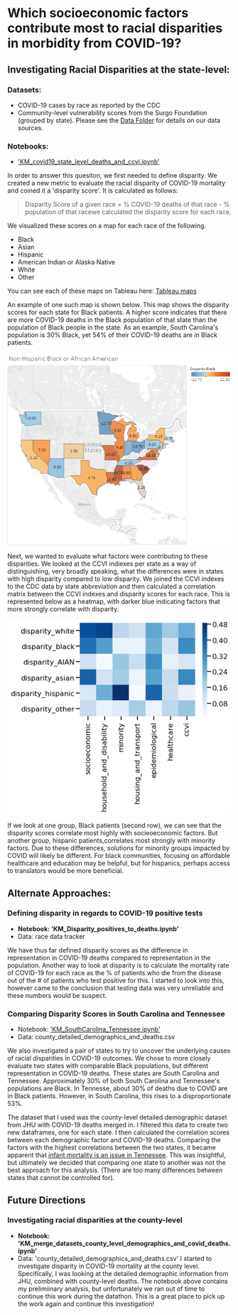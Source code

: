 # Which socioeconomic factors contribute most to racial disparities in morbidity from COVID-19?

## Investigating Racial Disparities at the state-level:
### Datasets: 
 * COVID-19 cases by race as reported by the CDC 
 * Community-level vulnerability scores from the Surgo Foundation (grouped by state). 
Please see the [Data Folder](https://github.com/kmussar/covid19_datathon/tree/master/data) for details on our data sources. 

### Notebooks: 
 * ['KM_covid19_state_level_deaths_and_ccvi.ipynb'](https://github.com/kmussar/covid19_datathon/blob/master/eda/KM_covid19_state_level_deaths_and_ccvi.ipynb)

In order to answer this quesiton, we first needed to define disparity. We created a new metric to evaluate the racial disparity of COVID-19 mortality and coined it a 'disparity score'. It is calculated as follows:
> Disparity Score of a given race = % COVID-19 deaths of that race - % population of that racewe calculated the disparity score for each race. 

We visualized these scores on a map for each race of the following.  
* Black
* Asian
* Hispanic
* American Indian or Alaska Native 
* White 
* Other 

You can see each of these maps on Tableau here: [Tableau maps](https://public.tableau.com/profile/kristin.mussar#!/vizhome/maps_of_disparity_state/White) 

An example of one such map is shown below. This map shows the disparity scores for each state for Black patients. A higher score indicates that there are more COVID-19 deaths in the Black population of that state than the population of Black people in the state. As an example, South Carolina's population is 30% Black, yet 54% of their COVID-19 deaths are in Black patients.  

![Image](map_of_disparity_black.png)

Next, we wanted to evaluate what factors were contributing to these disparities. We looked at the CCVI indiexes per state as a way of distinguishing, very broadly speaking, what the differences were in states with high disparity compared to low disparity. We joined the CCVI indexes to the CDC data by state abbreviation and then calculated a correlation matrix between the CCVI indexes and disparity scores for each race. This is represented below as a heatmap, with darker blue indicating factors that more strongly correlate with disparity. 

![heatmap](overal_correlation_disparity_by_ccvi.png)

If we look at one group, Black patients (second row), we can see that the disparity scores correlate most highly with socieoeconomic factors. But another group, hispanic patients,correlates most strongly with minority factors. Due to these differences, solutions for minority groups impacted by COVID will likely be different. For black communities, focusing on affordable healthcare and education may be helpful, but for hispanics, perhaps access to translators would be more beneficial. 


## Alternate Approaches:
### Defining disparity in regards to COVID-19 positive tests 
* **Notebook: 'KM_Disparity_positives_to_deaths.ipynb'** 
* Data: race data tracker 

We have thus far defined disparity scores as the difference in representation in COVID-19 deaths compared to representation in the population. Another way to look at disparity is to calculate the mortality rate of COVID-19 for each race as the % of patients who die from the disease out of the # of patients who test positive for this. I started to look into this, however came to the conclusion that testing data was very unreliable and these numbers would be suspect. 
 

### Comparing Disparity Scores in South Carolina and Tennessee
* Notebook: ['KM_SouthCarolina_Tennessee.ipynb'](https://github.com/kmussar/covid19_datathon/blob/master/eda/KM_SouthCarolina_Tennessee.ipynb)
* Data: county_detailed_demographics_and_deaths.csv 

We also investigated a pair of states to try to uncover the underlying causes of racial disparities in COVID-19 outcomes. We chose to more closely evaluate two states with comparable Black populations, but different representation in COVID-19 deaths. These states are South Carolina and Tennessee. Approximately 30% of both South Carolina and Tennessee's populations are Black. In Tennesse, about 30% of deaths due to COVID are in Black patients. However, in South Carolina, this rises to a disproportionate 53%. 

The dataset that I used was the county-level detailed demographic dataset from JHU with COVID-19 deaths merged in. I filtered this data to create two new dataframes, one for each state. I then calculated the correlation scores between each demographic factor and COVID-19 deaths. Comparing the factors with the highest correlations between the two states, it became apparent that [infant mortality is an issue in Tennessee](https://ccf.georgetown.edu/2018/11/14/new-policy-brief-asks-why-are-tennessee-moms-and-babies-dying-at-such-a-high-rate/). This was insightful, but ultimately we decided that comparing one state to another was not the best approach for this analysis. (There are too many differences between states that cannot be controlled for). 

## Future Directions
### Investigating racial disparities at the county-level
* **Notebook: 'KM_merge_datasets_county_level_demographics_and_covid_deaths.ipynb'**
* Data: 'county_detailed_demographics_and_deaths.csv'
I started to investigate disparity in COVID-19 mortality at the county level. Specifically, I was looking at the detailed demographic information from JHU, combined with county-level deaths. The notebook above contains my prelimiinary analysis, but unfortunately we ran out of time to continue this work during the datathon. This is a great place to pick up the work again and continue this investigation! 
